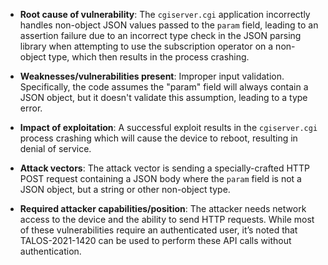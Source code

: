 - **Root cause of vulnerability**: The `cgiserver.cgi` application incorrectly handles non-object JSON values passed to the `param` field, leading to an assertion failure due to an incorrect type check in the JSON parsing library when attempting to use the subscription operator on a non-object type, which then results in the process crashing.

- **Weaknesses/vulnerabilities present**: Improper input validation. Specifically, the code assumes the "param" field will always contain a JSON object, but it doesn't validate this assumption, leading to a type error.

- **Impact of exploitation**: A successful exploit results in the `cgiserver.cgi` process crashing which will cause the device to reboot, resulting in denial of service.

- **Attack vectors**: The attack vector is sending a specially-crafted HTTP POST request containing a JSON body where the `param` field is not a JSON object, but a string or other non-object type.

- **Required attacker capabilities/position**: The attacker needs network access to the device and the ability to send HTTP requests. While most of these vulnerabilities require an authenticated user, it’s noted that TALOS-2021-1420 can be used to perform these API calls without authentication.